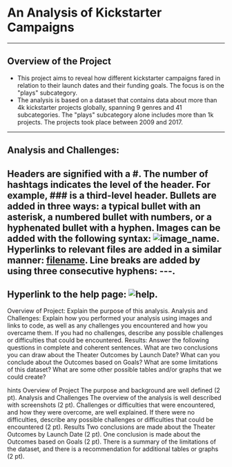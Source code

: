 # An Analysis of Kickstarter Campaigns
---
## Overview of the Project
- This project aims to reveal how different kickstarter campaigns fared in relation to their launch dates and their funding goals. The focus is on the "plays" subcategory.
- The analysis is based on a dataset that contains data about more than 4k kickstarter projects globally, spanning 9 genres and 41 subcategories. The "plays" subcategory alone includes more than 1k projects. The projects took place between 2009 and 2017. 
---
## Analysis and Challenges: 

Headers are signified with a #. The number of hashtags indicates the level of the header. For example, ### is a third-level header.
Bullets are added in three ways: a typical bullet with an asterisk, a numbered bullet with numbers, or a hyphenated bullet with a hyphen.
Images can be added with the following syntax: ![image_name](path/to/image_name.png).
Hyperlinks to relevant files are  added in a similar manner: [filename](path/to/filename.xlxs).
Line breaks are added by using three consecutive hyphens: ---.
---
Hyperlink to the help page: ![help](https://docs.github.com/en/github/writing-on-github/getting-started-with-writing-and-formatting-on-github/basic-writing-and-formatting-syntax).
---


Overview of Project: Explain the purpose of this analysis.
Analysis and Challenges: Explain how you performed your analysis using images and links to code, as well as any challenges you encountered and how you overcame them. If you had no challenges, describe any possible challenges or difficulties that could be encountered.
Results: Answer the following questions in complete and coherent sentences.
What are two conclusions you can draw about the Theater Outcomes by Launch Date?
What can you conclude about the Outcomes based on Goals?
What are some limitations of this dataset?
What are some other possible tables and/or graphs that we could create?

hints
Overview of Project
The purpose and background are well defined (2 pt).
Analysis and Challenges
The overview of the analysis is well described with screenshots (2 pt).
Challenges or difficulties that were encountered, and how they were overcome, are well explained. If there were no difficulties, describe any possible challenges or difficulties that could be encountered (2 pt).
Results
Two conclusions are made about the Theater Outcomes by Launch Date (2 pt).
One conclusion is made about the Outcomes based on Goals (2 pt).
There is a summary of the limitations of the dataset, and there is a recommendation for additional tables or graphs (2 pt).
